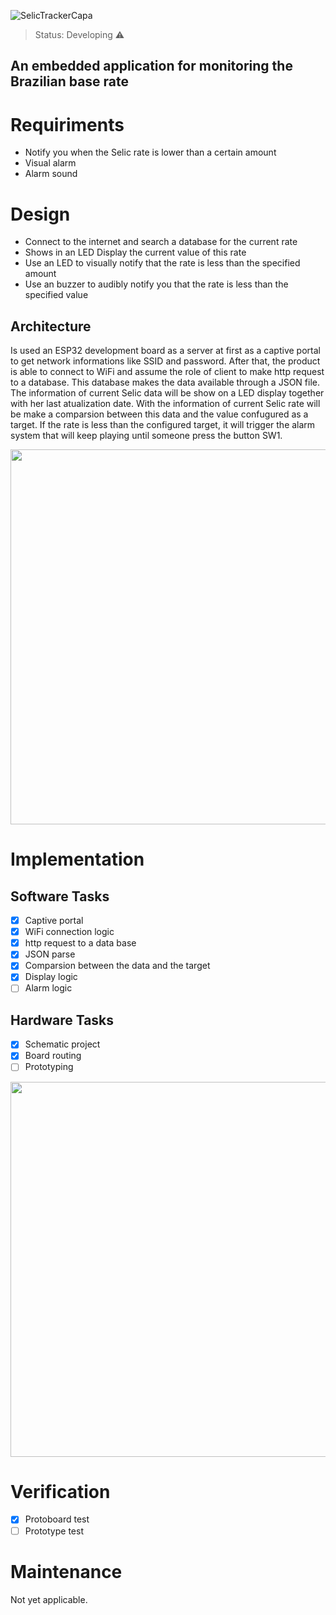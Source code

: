 ![SelicTrackerCapa](https://user-images.githubusercontent.com/64144293/194761774-0ff0c09b-7ab9-4f65-8882-813ff48bba8e.png)

> Status: Developing ⚠️

## An embedded application for monitoring the Brazilian base rate

# Requiriments
* Notify you when the Selic rate is lower than a certain amount
* Visual alarm
* Alarm sound

# Design
* Connect to the internet and search a database for the current rate
* Shows in an LED Display the current value of this rate
* Use an LED to visually notify that the rate is less than the specified amount
* Use an buzzer to audibly notify you that the rate is less than the specified value

## Architecture
Is used an ESP32 development board as a server at first as a captive portal to get network informations like SSID and password. After that, the product is able to connect to WiFi and assume the role of client to make http request to a database. This database makes the data available through a JSON file. The information of current Selic data will be show on a LED display together with her last atualization date. With the information of current Selic rate will be make a comparsion between this data and the value confugured as a target. If the rate is less than the configured target, it will trigger the alarm system that will keep playing until someone press the button SW1.

<div align = "center">
  <img src ="https://user-images.githubusercontent.com/64144293/194775605-2da374da-28e7-4003-8fae-ebe4bd0a946a.png" width = "600px" />
</div>

# Implementation
## Software Tasks
- [x] Captive portal
- [x] WiFi connection logic
- [x] http request to a data base
- [x] JSON parse
- [x] Comparsion between the data and the target
- [x] Display logic
- [ ] Alarm logic

## Hardware Tasks
- [x] Schematic project
- [x] Board routing
- [ ] Prototyping

<div align = "center">
  <img src ="https://user-images.githubusercontent.com/64144293/194765383-223f35c0-eb69-4d84-bb74-3a62f55f5691.jpeg" width = "600px" />
</div>

# Verification
- [x] Protoboard test
- [ ] Prototype test

# Maintenance

Not yet applicable.

